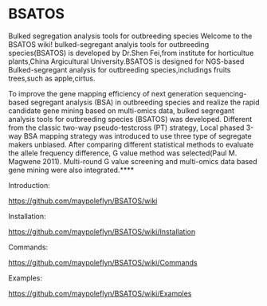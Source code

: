 # BSATOS
Bulked segregation analysis tools for outbreeding species
Welcome to the BSATOS wiki! bulked-segregant analyis tools for outbreeding species(BSATOS) is developed by Dr.Shen Fei,from institute for horticultue plants,China Argicultural University.BSATOS is designed for NGS-based Bulked-segregant analysis for outbreeding species,includings fruits trees,such as apple,cirtus.

To improve the gene mapping efficiency of next generation sequencing-based segregant analysis (BSA) in outbreeding species and realize the rapid candidate gene mining based on multi-omics data, bulked segregant analysis tools for outbreeding species (BSATOS) was developed. Different from the classic two-way pseudo-testcross (PT) strategy, Local phased 3-way BSA mapping strategy was introduced to use three type of segregate makers unbiased. After comparing different statistical methods to evaluate the allele frequency difference, G value method was selected(Paul M. Magwene 2011). Multi-round G value screening and multi-omics data based gene mining were also integrated.****



Introduction:

https://github.com/maypoleflyn/BSATOS/wiki

Installation:

https://github.com/maypoleflyn/BSATOS/wiki/Installation

Commands:

https://github.com/maypoleflyn/BSATOS/wiki/Commands

Examples:

https://github.com/maypoleflyn/BSATOS/wiki/Examples
